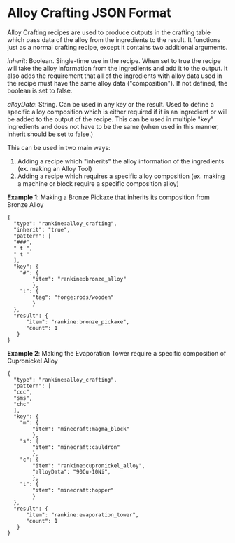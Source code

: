 # Alloy Crafting JSON Format

Alloy Crafting recipes are used to produce outputs in the crafting table which pass data of the alloy from the ingredients to the result.
It functions just as a normal crafting recipe, except it contains two additional arguments.

*inherit*: Boolean. Single-time use in the recipe. When set to true the recipe will take the alloy information from the ingredients and add it to the output. It also adds the requirement that all of the ingredients with alloy data used in the recipe must have the same alloy data ("composition"). If not defined, the boolean is set to false.

*alloyData*: String. Can be used in any key or the result. Used to define a specific alloy composition which is either required if it is an ingredient or will be added to the output of the recipe. This can be used in multiple "key" ingredients and does not have to be the same (when used in this manner, inherit should be set to false.)

This can be used in two main ways:
1. Adding a recipe which "inherits" the alloy information of the ingredients (ex. making an Alloy Tool)
2. Adding a recipe which requires a specific alloy composition (ex. making a machine or block require a specific composition alloy)

**Example 1**: Making a Bronze Pickaxe that inherits its composition from Bronze Alloy

    {
      "type": "rankine:alloy_crafting",
      "inherit": "true",
      "pattern": [
      "###",
      " t ",
      " t "
      ],
      "key": {
        "#": {
            "item": "rankine:bronze_alloy"
            },
        "t": {
            "tag": "forge:rods/wooden"
            }
      },
      "result": {
          "item": "rankine:bronze_pickaxe",
          "count": 1        
       }
    }

**Example 2**: Making the Evaporation Tower require a specific composition of Cupronickel Alloy

    {
      "type": "rankine:alloy_crafting",
      "pattern": [
      "ccc",
      "sms",
      "chc"
      ],
      "key": {
        "m": {
            "item": "minecraft:magma_block"
            },
        "s": {
            "item": "minecraft:cauldron"
            },
        "c": {
            "item": "rankine:cupronickel_alloy",
            "alloyData": "90Cu-10Ni",
            },
        "t": {
            "item": "minecraft:hopper"
            }
      },
      "result": {
          "item": "rankine:evaporation_tower",
          "count": 1        
       }
    }

